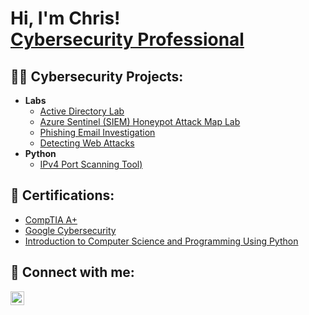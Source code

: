 <h1>Hi, I'm Chris! <br/><a href="https://www.linkedin.com/in/chris-rymer/">Cybersecurity Professional</a></h1>

<h2>👨‍💻 Cybersecurity Projects:</h2>

- <b>Labs</b>
  - [Active Directory Lab](https://github.com/Chris-Rymer/ActiveDirectoryLab)
  - [Azure Sentinel (SIEM) Honeypot Attack Map Lab](https://github.com/Chris-Rymer/Azure-Sentinel-Lab/)
  - [Phishing Email Investigation](https://github.com/Chris-Rymer/Phishing-Email)
  - [Detecting Web Attacks](https://github.com/Chris-Rymer/Detecting-Web-Attacks)
- <b>Python</b>
  - [IPv4 Port Scanning Tool)](https://github.com/Chris-Rymer/portScanner)

<h2>📄 Certifications:</h2>

- [CompTIA A+](https://imgur.com/a/UASWytD)
- [Google Cybersecurity](https://www.coursera.org/account/accomplishments/specialization/ENFBCVRENK6E)
- [Introduction to Computer Science and Programming Using Python](https://courses.edx.org/certificates/a9e4ac82fc60432596474550a0e88e4a)

<h2> 🤳 Connect with me:</h2>

[<img align="left" alt="JoshMadakor | LinkedIn" width="22px" src="https://cdn.jsdelivr.net/npm/simple-icons@v3/icons/linkedin.svg" />][linkedin]

[linkedin]: https://www.linkedin.com/in/chris-rymer/

<!--
**Chris-Rymer/Chris-Rymer** is a ✨ _special_ ✨ repository because its `README.md` (this file) appears on your GitHub profile.

Here are some ideas to get you started:

- 🔭 I’m currently working on ...
- 🌱 I’m currently learning ...
- 👯 I’m looking to collaborate on ...
- 🤔 I’m looking for help with ...
- 💬 Ask me about ...
- 📫 How to reach me: ...
- 😄 Pronouns: ...
- ⚡ Fun fact: ...
-->
